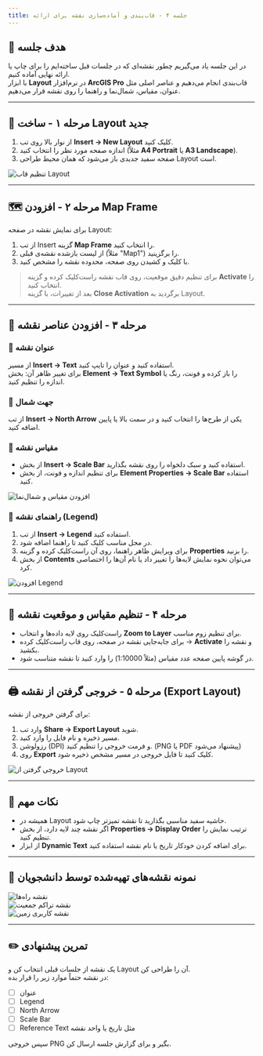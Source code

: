```yaml
---
title: جلسه ۴ - قاب‌بندی و آماده‌سازی نقشه برای ارائه
---
```


## 🎯 هدف جلسه  
در این جلسه یاد می‌گیریم چطور نقشه‌ای که در جلسات قبل ساخته‌ایم را برای چاپ یا ارائه نهایی آماده کنیم.  
با ابزار **Layout** در نرم‌افزار **ArcGIS Pro** قاب‌بندی انجام می‌دهیم و عناصر اصلی مثل عنوان، مقیاس، شمال‌نما و راهنما را روی نقشه قرار می‌دهیم.

---

## 🧩 مرحله ۱ - ساخت Layout جدید
1. از نوار بالا روی تب **Insert → New Layout** کلیک کنید.  
2. اندازه صفحه مورد نظر را انتخاب کنید (مثلاً **A4 Portrait** یا **A3 Landscape**).  
3. صفحه سفید جدیدی باز می‌شود که همان محیط طراحی Layout است.

![تنظیم قاب Layout](https://i.postimg.cc/7LgtndDB/Screenshot-363.png)

---

## 🗺️ مرحله ۲ - افزودن Map Frame  
برای نمایش نقشه در صفحه Layout:
1. از تب Insert گزینه **Map Frame** را انتخاب کنید.  
2. از لیست بازشده نقشه‌ی قبلی (مثلاً "Map1") را برگزینید.  
3. با کلیک و کشیدن روی صفحه، محدوده نقشه را مشخص کنید.  

> برای تنظیم دقیق موقعیت، روی قاب نقشه راست‌کلیک کرده و گزینه **Activate** را انتخاب کنید.  
> بعد از تغییرات، با گزینه **Close Activation** برگردید به Layout.

---

## 🧭 مرحله ۳ - افزودن عناصر نقشه

### 🔹 عنوان نقشه  
از مسیر **Insert → Text** استفاده کنید و عنوان را تایپ کنید.  
برای تغییر ظاهر آن: بخش **Element → Text Symbol** را باز کرده و فونت، رنگ یا اندازه را تنظیم کنید.

### 🔹 جهت شمال  
از تب **Insert → North Arrow** یکی از طرح‌ها را انتخاب کنید و در سمت بالا یا پایین اضافه کنید.

### 🔹 مقیاس نقشه  
- از بخش **Insert → Scale Bar** استفاده کنید و سبک دلخواه را روی نقشه بگذارید.  
- برای تنظیم اندازه و فونت، از بخش **Element Properties → Scale Bar** استفاده کنید.

![افزودن مقیاس و شمال‌نما](https://i.postimg.cc/g23LGXhg/Screenshot-366.png)

### 🔹 راهنمای نقشه (Legend)
1. از تب **Insert → Legend** استفاده کنید.  
2. در محل مناسب کلیک کنید تا راهنما اضافه شود.  
3. برای ویرایش ظاهر راهنما، روی آن راست‌کلیک کرده و گزینه **Properties** را بزنید.  
4. از بخش **Contents** می‌توان نحوه نمایش لایه‌ها را تغییر داد یا نام آن‌ها را اختصاصی کرد.

![افزودن Legend](https://i.postimg.cc/k40TRRjB/Screenshot-365.png)

---

## 🧱 مرحله ۴ - تنظیم مقیاس و موقعیت نقشه

- راست‌کلیک روی لایه داده‌ها و انتخاب **Zoom to Layer** برای تنظیم زوم مناسب.  
- برای جابه‌جایی نقشه در صفحه، روی قاب راست‌کلیک کرده → **Activate** و نقشه را بکشید.  
- در گوشه پایین صفحه عدد مقیاس (مثلاً 1:10000) را وارد کنید تا نقشه متناسب شود.

---

## 🖨️ مرحله ۵ - خروجی گرفتن از نقشه (Export Layout)
برای گرفتن خروجی از نقشه:
1. وارد تب **Share → Export Layout** شوید.  
2. مسیر ذخیره و نام فایل را وارد کنید.  
3. رزولوشن (DPI) و فرمت خروجی را تنظیم کنید. (PNG یا PDF پیشنهاد می‌شود)  
4. روی **Export** کلیک کنید تا فایل خروجی در مسیر مشخص ذخیره شود.

![خروجی گرفتن از Layout](https://s6.uupload.ir/files/screenshot_%28364%29_ixrc.png)

---

## 🧠 نکات مهم

- همیشه در Layout حاشیه سفید مناسبی بگذارید تا نقشه تمیزتر چاپ شود.  
- اگر نقشه چند لایه دارد، از بخش **Properties → Display Order** ترتیب نمایش را تنظیم کنید.  
- از ابزار **Dynamic Text** برای اضافه کردن خودکار تاریخ یا نام نقشه استفاده کنید.

---

## 🎨 نمونه نقشه‌های تهیه‌شده توسط دانشجویان

![نقشه راه‌ها](https://www.dropbox.com/scl/fi/zrl1hlp3rvdzbfokibbhu/photo_1404-07-28-00.09.48.jpeg?rlkey=5thwqzpqwnsheaozqcfodem0v&st=ztcdmvdo&dl=0)  
![نقشه تراکم جمعیت](https://www.dropbox.com/scl/fi/ob422kzm4rf2r2d924uf6/photo_1404-07-28-00.09.51.jpeg?rlkey=00kci3tuoorjdvjzufpjzq09v&st=m0j0whsl&dl=0)  
![نقشه کاربری زمین](https://www.dropbox.com/scl/fi/7d6id9z3cykpf5k4ond4n/photo_1404-07-28-00.09.57.jpeg?rlkey=tjmwfhfv5d1fte85lgjsrautn&st=3uguz3fp&dl=0)

---

## ✏️ تمرین پیشنهادی

یک نقشه از جلسات قبلی انتخاب کن و Layout آن را طراحی کن.  
در نقشه حتماً موارد زیر را قرار بده:

- [ ] عنوان  
- [ ] Legend  
- [ ] North Arrow  
- [ ] Scale Bar  
- [ ] Reference Text مثل تاریخ یا واحد نقشه  

سپس خروجی PNG بگیر و برای گزارش جلسه ارسال کن.
